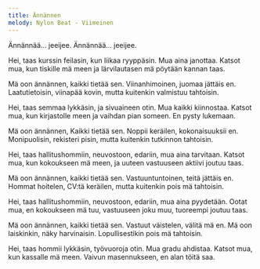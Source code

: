 ```yaml
---
title: Ännännen
melody: Nylon Beat - Viimeinen
---
```


Ännännää… jeeijee.
Ännännää… jeeijee.

Hei, taas kurssin feilasin,
kun liikaa ryyppäsin.
Mua aina janottaa.
Katsot mua, kun tiskille mä meen
ja lärvilautasen
mä pöytään kannan taas.

Mä oon ännännen,
kaikki tietää sen.
Viinanhimoinen,
juomaa jättäis en.
Laatutietoisin,
viinapää kovin,
mutta kuitenkin
valmistuu tahtoisin.

Hei, taas semmaa lykkäsin,
ja sivuaineen otin.
Mua kaikki kiinnostaa.
Katsot mua, kun kirjastolle meen
ja vaihdan pian someen.
En pysty lukemaan.

Mä oon ännännen,
Kaikki tietää sen.
Noppii keräilen,
kokonaisuuksii en.
Monipuolisin,
rekisteri pisin,
mutta kuitenkin
tutkinnon tahtoisin.

Hei, taas hallitushommiin,
neuvostoon, edariin,
mua aina tarvitaan.
Katsot mua, kun kokoukseen mä meen,
ja uuteen vastuuseen
aktiivi joutuu taas.

Mä oon ännännen,
kaikki tietää sen.
Vastuuntuntoinen,
teitä jättäis en.
Hommat hoitelen,
CV:tä keräilen,
mutta kuitenkin
pois mä tahtoisin.

Hei, taas hallitushommiin,
neuvostoon, edariin,
mua aina pyydetään.
Ootat mua, en kokoukseen mä tuu,
vastuuseen joku muu,
tuoreempi joutuu taas.

Mä oon ännännen,
kaikki tietää sen.
Vastuut väistelen,
välitä mä en.
Mä oon laiskinkin,
näky harvinaisin.
Lopullisestikin
pois mä tahtoisin.

Hei, taas hommii lykkäsin,
työvuoroja otin.
Mua gradu ahdistaa.
Katsot mua, kun kassalle mä meen.
Vaivun masennukseen,
en alan töitä saa.
